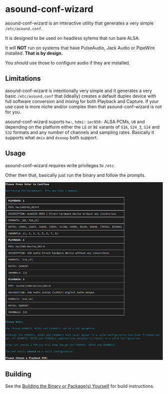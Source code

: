 # asound-conf-wizard

asound-conf-wizard is an interactive utility that generates a very simple `/etc/asound.conf`.

It is designed to be used on headless sytems that run bare ALSA.

It will **NOT** run on systems that have PulseAudio, Jack Audio or PipeWire installed. **That is by design.**

You should use those to configure audio if they are installed.

## Limitations

asound-conf-wizard is intentionally very simple and it generates a very basic `/etc/asound.conf` that (ideally) creates a default duplex device with full software conversion and mixing for both Playback and Capture. If your use case is more niche and/or complex then that asound-conf-wizard is not for you.

asound-conf-wizard suports `hw:`, `hdmi:` `iec958:` ALSA PCMs, `U8` and depending on the platform either the `LE` or `BE` varants of `S16`, `S24_3`, `S24` and `S32` formats and any number of channels and sampling rates. Basically it supports what `dmix` and `dsnoop` both support.

## Usage

asound-conf-wizard requires write privileges to `/etc`.

Other then that, basically just run the binary and follow the prompts.

![screen-shot](https://github.com/JasonLG1979/asound-conf-wizard/blob/main/Screenshot.png)
## Building
See the [Building the Binary or Package(s) Yourself](https://github.com/JasonLG1979/asound-conf-wizard/wiki/Building-the-Binary-or-Package(s)-Yourself) for build instructions.
